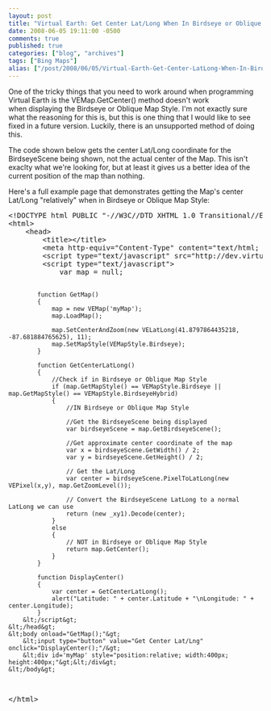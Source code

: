 ```yaml
---
layout: post
title: "Virtual Earth: Get Center Lat/Long When In Birdseye or Oblique Map Style"
date: 2008-06-05 19:11:00 -0500
comments: true
published: true
categories: ["blog", "archives"]
tags: ["Bing Maps"]
alias: ["/post/2008/06/05/Virtual-Earth-Get-Center-LatLong-When-In-Birdseye-or-Oblique-Map-Style", "/post/2008/06/05/virtual-earth-get-center-latlong-when-in-birdseye-or-oblique-map-style"]
---
```

<!-- more -->
<p>One of the tricky things that you need to work around when programming Virtual Earth is the VEMap.GetCenter() method doesn't work when&nbsp;displaying the&nbsp;Birdseye or Oblique Map Style. I'm not exactly sure what the reasoning for this is, but this is one thing that I would like to see fixed in a future version. Luckily, there is an unsupported method of doing this.</p>
<p>The code shown below&nbsp;gets the center Lat/Long coordinate for the BirdseyeScene being shown, not the actual center of the Map. This isn't exaclty what we're looking for, but at least it gives us a better idea of the current position of the map than nothing.</p>
<p>Here's a full example page that demonstrates getting the Map's center Lat/Long "relatively" when in Birdseye or Oblique Map Style:</p>
<pre class="brush: xml; first-line: 1; tab-size: 4; toolbar: false; ">&lt;!DOCTYPE html PUBLIC "-//W3C//DTD XHTML 1.0 Transitional//EN" "http://www.w3.org/TR/xhtml1/DTD/xhtml1-transitional.dtd"&gt;
&lt;html&gt;
    &lt;head&gt;
        &lt;title&gt;&lt;/title&gt;
        &lt;meta http-equiv="Content-Type" content="text/html; charset=utf-8"&gt;
        &lt;script type="text/javascript" src="http://dev.virtualearth.net/mapcontrol/mapcontrol.ashx?v=6.1"&gt;&lt;/script&gt;
        &lt;script type="text/javascript"&gt;
            var map = null;
                       
            function GetMap()
            {
                map = new VEMap('myMap');
                map.LoadMap();

                map.SetCenterAndZoom(new VELatLong(41.8797864435218, -87.681884765625), 11);
                map.SetMapStyle(VEMapStyle.Birdseye);
            }  

            function GetCenterLatLong()
            {
                //Check if in Birdseye or Oblique Map Style
                if (map.GetMapStyle() == VEMapStyle.Birdseye || map.GetMapStyle() == VEMapStyle.BirdseyeHybrid)
                {
                    //IN Birdseye or Oblique Map Style

                    //Get the BirdseyeScene being displayed
                    var birdseyeScene = map.GetBirdseyeScene();

                    //Get approximate center coordinate of the map
                    var x = birdseyeScene.GetWidth() / 2;
                    var y = birdseyeScene.GetHeight() / 2;

                    // Get the Lat/Long 
                    var center = birdseyeScene.PixelToLatLong(new VEPixel(x,y), map.GetZoomLevel());

                    // Convert the BirdseyeScene LatLong to a normal LatLong we can use
                    return (new _xy1).Decode(center);
                }
                else
                {
                    // NOT in Birdseye or Oblique Map Style
                    return map.GetCenter();
                }
            }

            function DisplayCenter()
            {
                var center = GetCenterLatLong();
                alert("Latitude: " + center.Latitude + "\nLongitude: " + center.Longitude);
            }
        &lt;/script&gt;
    &lt;/head&gt;
    &lt;body onload="GetMap();"&gt;
        &lt;input type="button" value="Get Center Lat/Lng" onclick="DisplayCenter();"/&gt;
        &lt;div id='myMap' style="position:relative; width:400px; height:400px;"&gt;&lt;/div&gt;
    &lt;/body&gt;
&lt;/html&gt;</pre>
<p>&nbsp;</p>
